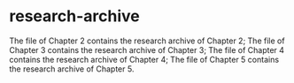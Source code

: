 # research-archive
The file of Chapter 2 contains the research archive of Chapter 2;
The file of Chapter 3 contains the research archive of Chapter 3;
The file of Chapter 4 contains the research archive of Chapter 4;
The file of Chapter 5 contains the research archive of Chapter 5.
